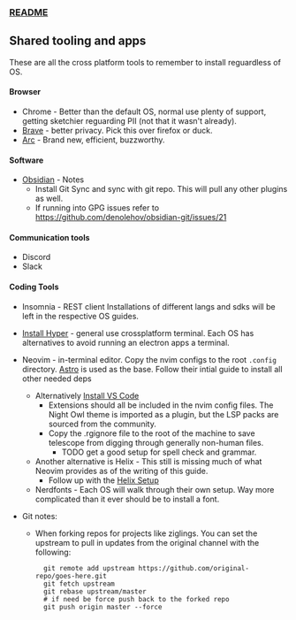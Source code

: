 ### [README](README.md)

## Shared tooling and apps

These are all the cross platform tools to remember to install reguardless of OS.

#### Browser

- Chrome - Better than the default OS, normal use plenty of support, getting sketchier reguarding PII (not that it wasn't already).
- [Brave](https://brave.com) - better privacy. Pick this over firefox or duck.
- [Arc](https://arc.net/downloaded) - Brand new, efficient, buzzworthy.

#### Software

- [Obsidian](https://obsidian.md/download) - Notes
  - Install Git Sync and sync with git repo. This will pull any other plugins as well.
  - If running into GPG issues refer to https://github.com/denolehov/obsidian-git/issues/21

#### Communication tools

- Discord
- Slack

#### Coding Tools

- Insomnia - REST client
  Installations of different langs and sdks will be left in the respective OS guides.
- [Install Hyper](https://hyper.is/) - general use crossplatform terminal. Each OS has alternatives to avoid running an electron apps a terminal.

- Neovim - in-terminal editor. Copy the nvim configs to the root `.config` directory. [Astro](https://docs.astronvim.com) is used as the base. Follow their intial guide to install all other needed deps
  - Alternatively [Install VS Code](https://code.visualstudio.com/download)
    - Extensions should all be included in the nvim config files. The Night Owl theme is imported as a plugin, but the LSP packs are sourced from the community.
    - Copy the .rgignore file to the root of the machine to save telescope from digging through generally non-human files.
      - TODO get a good setup for spell check and grammar.
  - Another alternative is Helix - This still is missing much of what Neovim provides as of the writing of this guide.
    - Follow up with the [Helix Setup](helix.md)
  - Nerdfonts - Each OS will walk through their own setup. Way more complicated than it ever should be to install a font.

- Git notes:
  - When forking repos for projects like ziglings. You can set the upstream to pull in updates from the original channel with the following:
    ```
      git remote add upstream https://github.com/original-repo/goes-here.git
      git fetch upstream
      git rebase upstream/master
      # if need be force push back to the forked repo
      git push origin master --force
    ```
